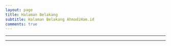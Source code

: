```yaml
---
layout: page
title: Halaman Belakang
subtitle: Halaman Belakang AhmadiHam.id
comments: true
---
```


---

  <script>
  (function() {
    var container = document.querySelector('div');
        
    var pageUrl = new URL(window.location);
    var groupParams = halamanbelakang;

    var embedChat = function(chatIndex) {
      var quote = document.createElement('blockquote');
      quote.classList.add('telegram-post');
      quote.dataset.telegramPost = `${groupParams}/${chatIndex}`;
      quote.dataset.width = '100%';
        
      container.appendChild(quote);
    };
    
    var insertJs = function() {
      var script = document.createElement('script');
      script.src = 'https://telegram.org/js/telegram-widget.js';
      script.setAttribute('async', '');
      
      document.body.appendChild(script);
    };
    
    var fromParams = 852;
    var toParams = 893;
    var chatIndexesParams = ;
    
    
    if (groupParams && fromParams && toParams) {
      var from = parseInt(fromParams);
      var to = parseInt(toParams);
      
      for (var chatIndex = from; chatIndex <= to; chatIndex++) {
        embedChat(chatIndex);
      }
      insertJs();
    } else if (groupParams && chatIndexesParams) {
      var chatIndexes = chatIndexesParams.split(',');
      for (var chatIndex of chatIndexes) {
        embedChat(chatIndex.trim());
      }
      insertJs();
    } else {
      container.innerHTML = 'example: https://teleget.neocities.org/?group=pegelounge&from=1&to=10';
    }
  })();
  </script>
---
